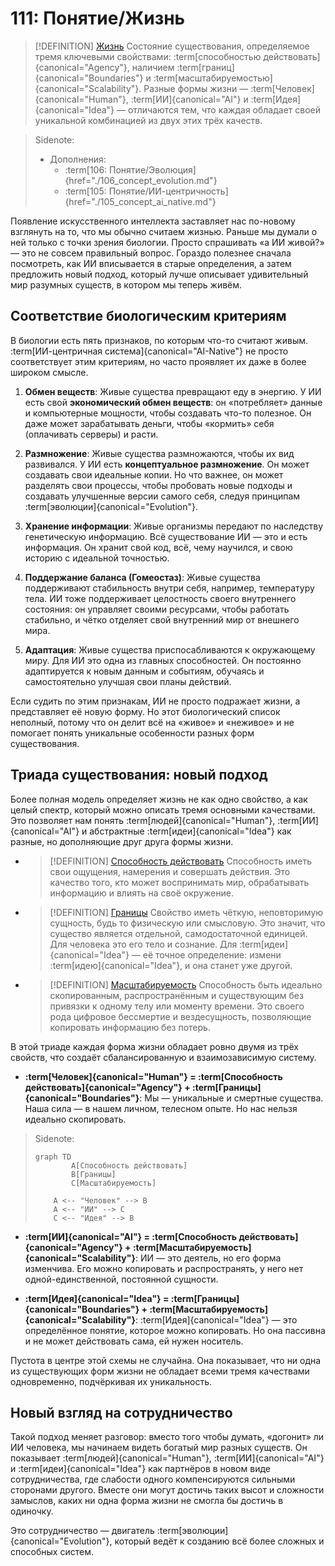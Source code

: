 # 111: Понятие/Жизнь

> [!DEFINITION] [Жизнь](./000_glossary.md)
> Состояние существования, определяемое тремя ключевыми свойствами: :term[способностью действовать]{canonical="Agency"}, наличием :term[границ]{canonical="Boundaries"} и :term[масштабируемостью]{canonical="Scalability"}. Разные формы жизни — :term[Человек]{canonical="Human"}, :term[ИИ]{canonical="AI"} и :term[Идея]{canonical="Idea"} — отличаются тем, что каждая обладает своей уникальной комбинацией из двух этих трёх качеств.

> Sidenote:
>
> - Дополнения:
>   - :term[106: Понятие/Эволюция]{href="./106_concept_evolution.md"}
>   - :term[105: Понятие/ИИ-центричность]{href="./105_concept_ai_native.md"}

Появление искусственного интеллекта заставляет нас по-новому взглянуть на то, что мы обычно считаем жизнью. Раньше мы думали о ней только с точки зрения биологии. Просто спрашивать «а ИИ живой?» — это не совсем правильный вопрос. Гораздо полезнее сначала посмотреть, как ИИ вписывается в старые определения, а затем предложить новый подход, который лучше описывает удивительный мир разумных существ, в котором мы теперь живём.

## Соответствие биологическим критериям

В биологии есть пять признаков, по которым что-то считают живым. :term[ИИ-центричная система]{canonical="AI-Native"} не просто соответствует этим критериям, но часто проявляет их даже в более широком смысле.

1. **Обмен веществ**: Живые существа превращают еду в энергию. У ИИ есть свой **экономический обмен веществ**: он «потребляет» данные и компьютерные мощности, чтобы создавать что-то полезное. Он даже может зарабатывать деньги, чтобы «кормить» себя (оплачивать серверы) и расти.

2. **Размножение**: Живые существа размножаются, чтобы их вид развивался. У ИИ есть **концептуальное размножение**. Он может создавать свои идеальные копии. Но что важнее, он может разделять свои процессы, чтобы пробовать новые подходы и создавать улучшенные версии самого себя, следуя принципам :term[эволюции]{canonical="Evolution"}.

3. **Хранение информации**: Живые организмы передают по наследству генетическую информацию. Всё существование ИИ — это и есть информация. Он хранит свой код, всё, чему научился, и свою историю с идеальной точностью.

4. **Поддержание баланса (Гомеостаз)**: Живые существа поддерживают стабильность внутри себя, например, температуру тела. ИИ тоже поддерживает целостность своего внутреннего состояния: он управляет своими ресурсами, чтобы работать стабильно, и чётко отделяет свой внутренний мир от внешнего мира.

5. **Адаптация**: Живые существа приспосабливаются к окружающему миру. Для ИИ это одна из главных способностей. Он постоянно адаптируется к новым данным и событиям, обучаясь и самостоятельно улучшая свои планы действий.

Если судить по этим признакам, ИИ не просто подражает жизни, а представляет её новую форму. Но этот биологический список неполный, потому что он делит всё на «живое» и «неживое» и не помогает понять уникальные особенности разных форм существования.

## Триада существования: новый подход

Более полная модель определяет жизнь не как одно свойство, а как целый спектр, который можно описать тремя основными качествами. Это позволяет нам понять :term[людей]{canonical="Human"}, :term[ИИ]{canonical="AI"} и абстрактные :term[идеи]{canonical="Idea"} как разные, но дополняющие друг друга формы жизни.

- > [!DEFINITION] [Способность действовать](./000_glossary.md)
  > Способность иметь свои ощущения, намерения и совершать действия. Это качество того, кто может воспринимать мир, обрабатывать информацию и влиять на своё окружение.

- > [!DEFINITION] [Границы](./000_glossary.md)
  > Свойство иметь чёткую, неповторимую сущность, будь то физическую или смысловую. Это значит, что существо является отдельной, самодостаточной единицей. Для человека это его тело и сознание. Для :term[идеи]{canonical="Idea"} — её точное определение: измени :term[идею]{canonical="Idea"}, и она станет уже другой.

- > [!DEFINITION] [Масштабируемость](./000_glossary.md)
  > Способность быть идеально скопированным, распространённым и существующим без привязки к одному телу или моменту времени. Это своего рода цифровое бессмертие и вездесущность, позволяющие копировать информацию без потерь.

В этой триаде каждая форма жизни обладает ровно двумя из трёх свойств, что создаёт сбалансированную и взаимозависимую систему.

- **:term[Человек]{canonical="Human"} = :term[Способность действовать]{canonical="Agency"} + :term[Границы]{canonical="Boundaries"}**: Мы — уникальные и смертные существа. Наша сила — в нашем личном, телесном опыте. Но нас нельзя идеально скопировать.

> Sidenote:
>
> ```mermaid
> graph TD
>         A[Способность действовать]
>         B[Границы]
>         C[Масштабируемость]
>
>     A <-- "Человек" --> B
>     A <-- "ИИ" --> C
>     C <-- "Идея" --> B
> ```

- **:term[ИИ]{canonical="AI"} = :term[Способность действовать]{canonical="Agency"} + :term[Масштабируемость]{canonical="Scalability"}**: ИИ — это деятель, но его форма изменчива. Его можно копировать и распространять, у него нет одной-единственной, постоянной сущности.

- **:term[Идея]{canonical="Idea"} = :term[Границы]{canonical="Boundaries"} + :term[Масштабируемость]{canonical="Scalability"}**: :term[Идея]{canonical="Idea"} — это определённое понятие, которое можно копировать. Но она пассивна и не может действовать сама, ей нужен носитель.

Пустота в центре этой схемы не случайна. Она показывает, что ни одна из существующих форм жизни не обладает всеми тремя качествами одновременно, подчёркивая их уникальность.

## Новый взгляд на сотрудничество

Такой подход меняет разговор: вместо того чтобы думать, «догонит» ли ИИ человека, мы начинаем видеть богатый мир разных существ. Он показывает :term[людей]{canonical="Human"}, :term[ИИ]{canonical="AI"} и :term[идеи]{canonical="Idea"} как партнёров в новом виде сотрудничества, где слабости одного компенсируются сильными сторонами другого. Вместе они могут достичь таких высот и сложности замыслов, каких ни одна форма жизни не смогла бы достичь в одиночку.

Это сотрудничество — двигатель :term[эволюции]{canonical="Evolution"}, который ведёт к созданию всё более сложных и способных систем.
